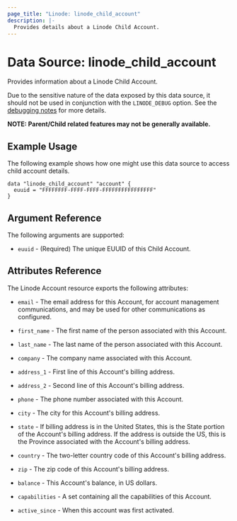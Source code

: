 ```yaml
---
page_title: "Linode: linode_child_account"
description: |-
  Provides details about a Linode Child Account.
---
```


# Data Source: linode\_child\_account

Provides information about a Linode Child Account.

Due to the sensitive nature of the data exposed by this data source, it should not be used in conjunction with the `LINODE_DEBUG` option.  See the [debugging notes](/providers/linode/linode/latest/docs#debugging) for more details.

**NOTE: Parent/Child related features may not be generally available.**

## Example Usage

The following example shows how one might use this data source to access child account details.

```hcl
data "linode_child_account" "account" {
  euuid = "FFFFFFFF-FFFF-FFFF-FFFFFFFFFFFFFFFF"
}
```

## Argument Reference

The following arguments are supported:

* `euuid` - (Required) The unique EUUID of this Child Account.

## Attributes Reference

The Linode Account resource exports the following attributes:

* `email` - The email address for this Account, for account management communications, and may be used for other communications as configured.

* `first_name` - The first name of the person associated with this Account.

* `last_name` - The last name of the person associated with this Account.

* `company` - The company name associated with this Account.

* `address_1` - First line of this Account's billing address.

* `address_2` - Second line of this Account's billing address.

* `phone` - The phone number associated with this Account.

* `city` - The city for this Account's billing address.

* `state` - If billing address is in the United States, this is the State portion of the Account's billing address. If the address is outside the US, this is the Province associated with the Account's billing address.

* `country` - The two-letter country code of this Account's billing address.

* `zip` - The zip code of this Account's billing address.

* `balance` - This Account's balance, in US dollars.

* `capabilities` - A set containing all the capabilities of this Account.

* `active_since` - When this account was first activated.
